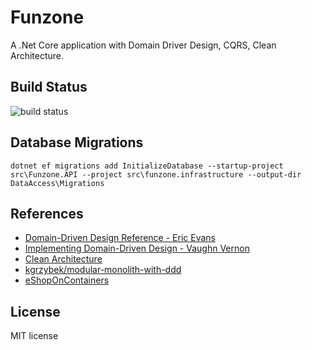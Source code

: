 # Funzone

A .Net Core application with Domain Driver Design, CQRS, Clean Architecture.

## Build Status

![build status](https://github.com/linwenda/Funzone/actions/workflows/build.yml/badge.svg)

## Database Migrations

`dotnet ef migrations add InitializeDatabase --startup-project src\Funzone.API --project src\funzone.infrastructure --output-dir DataAccess\Migrations`

## References

- [Domain-Driven Design Reference - Eric Evans](https://www.domainlanguage.com/ddd/reference/)
- [Implementing Domain-Driven Design - Vaughn Vernon](https://github.com/VaughnVernon/IDDD_Samples)
- [Clean Architecture](https://blog.cleancoder.com/uncle-bob/2012/08/13/the-clean-architecture.html)
- [kgrzybek/modular-monolith-with-ddd](https://github.com/kgrzybek/modular-monolith-with-ddd)
- [eShopOnContainers](https://github.com/dotnet-architecture/eShopOnContainers)

## License

MIT license
